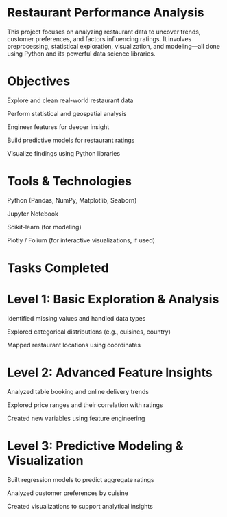 # Restaurant Performance Analysis
This project focuses on analyzing restaurant data to uncover trends, customer preferences, and factors influencing ratings. It involves preprocessing, statistical exploration, visualization, and modeling—all done using Python and its powerful data science libraries.

# Objectives
Explore and clean real-world restaurant data

Perform statistical and geospatial analysis

Engineer features for deeper insight

Build predictive models for restaurant ratings

Visualize findings using Python libraries

# Tools & Technologies
Python (Pandas, NumPy, Matplotlib, Seaborn)

Jupyter Notebook

Scikit-learn (for modeling)

Plotly / Folium (for interactive visualizations, if used)

 # Tasks Completed

# Level 1: Basic Exploration & Analysis
Identified missing values and handled data types

Explored categorical distributions (e.g., cuisines, country)

Mapped restaurant locations using coordinates

# Level 2: Advanced Feature Insights
Analyzed table booking and online delivery trends

Explored price ranges and their correlation with ratings

Created new variables using feature engineering

# Level 3: Predictive Modeling & Visualization
Built regression models to predict aggregate ratings

Analyzed customer preferences by cuisine

Created visualizations to support analytical insights
